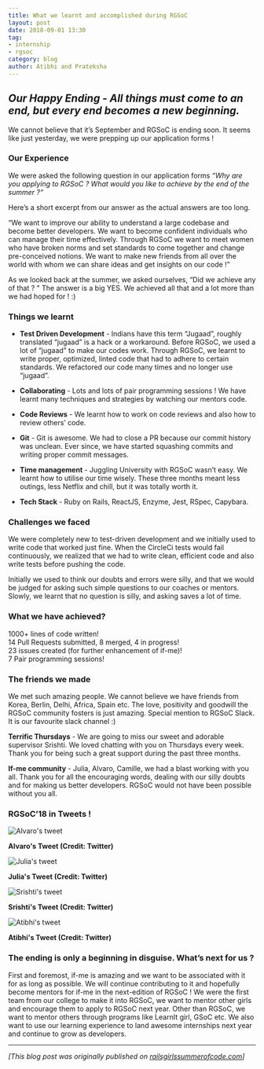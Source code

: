 ```yaml
---
title: What we learnt and accomplished during RGSoC
layout: post
date: 2018-09-01 13:30
tag:
- internship
- rgsoc
category: blog
author: Atibhi and Prateksha
---
```


## ***Our Happy Ending - All things must come to an end, but every end becomes a new beginning.***

We cannot believe that it’s September and RGSoC is ending soon. It seems like just yesterday, we were prepping up our application forms !

### **Our Experience**

We were asked the following question in our application forms *“Why are you applying to RGSoC ? What would you like to achieve by the end of the summer ?“*

Here’s a short excerpt from our answer as the actual answers are too long. 

“We want to improve our ability to understand a large codebase and become better developers. We want to become confident individuals who can manage their time effectively. Through RGSoC we want to meet women who have broken norms and set standards to come together and change pre-conceived notions. We want to make new friends from all over the world with whom we can share ideas and get insights on our code !”

As we looked back at the summer, we asked ourselves, “Did we achieve any of that ? "
The answer is a big YES. We achieved all that and a lot more than we had hoped for ! :)

### **Things we learnt**

- **Test Driven Development** - Indians have this term “Jugaad”, roughly translated “jugaad” is a hack or a workaround. Before RGSoC, we used a lot of “jugaad” to make our codes work. Through RGSoC, we learnt to write proper, optimized, linted code that had to adhere to certain standards. We refactored our code many times and no longer use “jugaad”.

- **Collaborating** - Lots and lots of pair programming sessions ! We have learnt many techniques and strategies by watching our mentors code.

- **Code Reviews** - We learnt how to work on code reviews and also how to review others’ code.

- **Git** - Git is awesome. We had to close a PR because our commit history was unclean. Ever since, we have started squashing commits and writing proper commit messages. 

- **Time management** -  Juggling University with RGSoC wasn’t easy. We learnt how to utilise our time wisely. These three months meant less outings, less Netflix and chill, but it was totally worth it.

- **Tech Stack** - Ruby on Rails, ReactJS, Enzyme, Jest, RSpec, Capybara. 


### **Challenges we faced**

We were completely new to test-driven development and we initially used to write code that worked just fine. When the CircleCi tests would fail continuously, we realized that we had to write clean, efficient code and also write tests before pushing the code.

Initially we used to think our doubts and errors were silly, and that we would be judged for asking such simple questions to our coaches or mentors. Slowly, we learnt that no question is silly, and asking saves a lot of time. 

### **What we have achieved?**

1000+ lines of code written!  
14 Pull Requests submitted, 8 merged, 4 in progress!   
23 issues created (for further enhancement of if-me)!  
7 Pair programming sessions!

### **The friends we made**

We met such amazing people. We cannot believe we have friends from Korea, Berlin, Delhi, Africa, Spain etc. The love, positivity and goodwill the RGSoC community fosters is just amazing. Special mention to RGSoC Slack. It is our favourite slack channel :)

**Terrific Thursdays** - We are going to miss our sweet and adorable supervisor Srishti. We loved chatting with you on Thursdays every week. Thank you for being such a great support during the past three months.

**If-me community** - Julia, Alvaro, Camille, we had a blast working with you all. Thank you for all the encouraging words, dealing with our silly doubts and for making us better developers. RGSoC would not have been possible without you all.

### **RGSoC’18 in Tweets !**

![Alvaro's tweet](images/2018-07-30-TeamRubies-AlvaroTweet.jpg)
<div class="image-credits"><b>Alvaro's Tweet (Credit: Twitter)</b></div>

![Julia's tweet](images/2018-07-30-TeamRubies-JuliaTweet.jpg)
<div class="image-credits"><b>Julia's Tweet (Credit: Twitter)</b></div>

![Srishti's tweet](images/2018-07-30-TeamRubies-SrishtiTweet.jpg)
<div class="image-credits"><b>Srishti's Tweet (Credit: Twitter)</b></div>

![Atibhi's tweet](images/2018-07-30-TeamRubies-AtibhiTweet.jpg)
<div class="image-credits"><b>Atibhi's Tweet (Credit: Twitter)</b></div>

### **The ending is only a beginning in disguise. What’s next for us ?**

First and foremost, if-me is amazing and we want to be associated with it for as long as possible. We will continue contributing to it and hopefully become mentors for if-me in the next-edition of RGSoC !
We were the first team from our college to make it into RGSoC, we want to mentor other girls and encourage them to apply to RGSoC next year. Other than RGSoC, we want to mentor others through programs like LearnIt girl, GSoC etc.
We also want to use our learning experience to land awesome internships next year and continue to grow as developers. 

---

*[This blog post was originally published on [railsgirlssummerofcode.com](https://railsgirlssummerofcode.org/blog/2018-09-30-team-rubies-blog2)]*